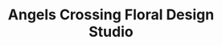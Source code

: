 ---
title: "Angels Crossing Floral Design Studio"
url: /indian-wells/angels-crossing-floral-design-studio/
shop: florist
---